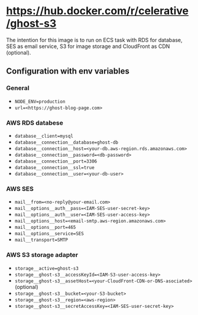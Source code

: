 # https://hub.docker.com/r/celerative/ghost-s3

  The intention for this image is to run on ECS task with RDS for database, SES as email service, S3 for image storage and CloudFront as CDN (optional).

## Configuration with env variables

### General
  * `NODE_ENV=production`
  * `url=<https://ghost-blog-page.com>`

### AWS RDS databese
  * `database__client=mysql`
  * `database__connection__database=ghost-db`
  * `database__connection__host=<your-db.aws-region.rds.amazonaws.com>`
  * `database__connection__password=<db-password>`
  * `database__connection__port=3306`
  * `database__connection__ssl=true`
  * `database__connection__user=<your-db-user>`
  
### AWS SES
  * `mail__from=<no-reply@your-email.com>`
  * `mail__options__auth__pass=<IAM-SES-user-secret-key>`
  * `mail__options__auth__user=<IAM-SES-user-access-key>`
  * `mail__options__host=<email-smtp.aws-region.amazonaws.com>`
  * `mail__options__port=465`
  * `mail__options__service=SES`
  * `mail__transport=SMTP`

### AWS S3 storage adapter
  * `storage__active=ghost-s3`
  * `storage__ghost-s3__accessKeyId=<IAM-S3-user-access-key>`
  * `storage__ghost-s3__assetHost=<your-CloudFront-CDN-or-DNS-asociated>` (optional)
  * `storage__ghost-s3__bucket=<your-S3-bucket>`
  * `storage__ghost-s3__region=<aws-region>`
  * `storage__ghost-s3__secretAccessKey=<IAM-SES-user-secret-key>`
